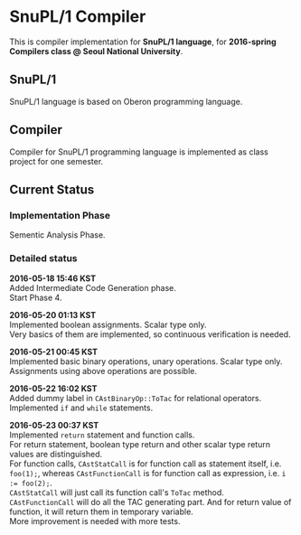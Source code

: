 # SnuPL/1 Compiler
This is compiler implementation for **SnuPL/1 language**,
for **2016-spring Compilers class @ Seoul National University**.

## SnuPL/1
SnuPL/1 language is based on Oberon programming language.  

## Compiler
Compiler for SnuPL/1 programming language is implemented as
class project for one semester.

## Current Status

### Implementation Phase
Sementic Analysis Phase.  
  
### Detailed status
**2016-05-18 15:46 KST**  
Added Intermediate Code Generation phase.  
Start Phase 4.  
  
**2016-05-20 01:13 KST**  
Implemented boolean assignments. Scalar type only.  
Very basics of them are implemented, so continuous verification is needed.  
  
**2016-05-21 00:45 KST**  
Implemented basic binary operations, unary operations. Scalar type only.  
Assignments using above operations are possible.  
  
**2016-05-22 16:02 KST**  
Added dummy label in <code>CAstBinaryOp::ToTac</code> for relational operators.  
Implemented <code>if</code> and <code>while</code> statements.  
  
**2016-05-23 00:37 KST**  
Implemented <code>return</code> statement and function calls.  
For return statement, boolean type return and other scalar type return values are distinguished.  
For function calls, <code>CAstStatCall</code> is for function call as statement itself, i.e. <code>foo(1);</code>,
whereas <code>CAstFunctionCall</code> is for function call as expression, i.e. <code>i := foo(2);</code>.  
<code>CAstStatCall</code> will just call its function call's <code>ToTac</code> method.  
<code>CAstFunctionCall</code> will do all the TAC generating part. And for return value of function, it will return them in temporary variable.  
More improvement is needed with more tests.